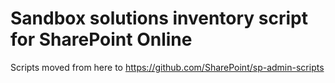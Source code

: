 # Sandbox solutions inventory script for SharePoint Online #

Scripts moved from here to https://github.com/SharePoint/sp-admin-scripts